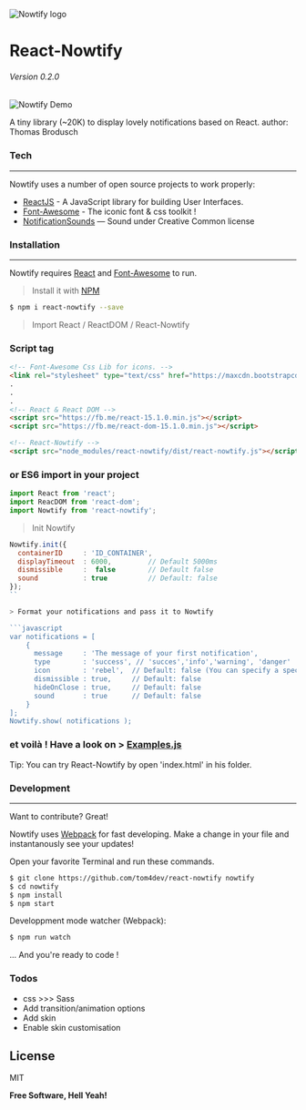 
![Nowtify logo](https://github.com/tom4dev/react-nowtify/blob/develop/logo.png?raw=true)
# React-Nowtify
###### Version 0.2.0

![Nowtify Demo](https://github.com/tom4dev/react-nowtify/blob/develop/nowtify-demo.gif?raw=true)

A tiny library (~20K) to display lovely notifications based on React.
author: Thomas Brodusch

### Tech
___

Nowtify uses a number of open source projects to work properly:

* [ReactJS](https://facebook.github.io/react/) - A JavaScript library for building User Interfaces.
* [Font-Awesome](http://fontawesome.io/) - The iconic font & css toolkit !
* [NotificationSounds](https://notificationsounds.com/) — Sound under Creative Common license

 
### Installation
___

Nowtify requires [React](https://facebook.github.io/react/) and [Font-Awesome](http://fontawesome.io/) to run.

> Install it with [NPM](https://www.npmjs.com/package/react-nowtify)
```sh
$ npm i react-nowtify --save
```


> Import React / ReactDOM / React-Nowtify 
### Script tag

```html   
<!-- Font-Awesome Css Lib for icons. -->
<link rel="stylesheet" type="text/css" href="https://maxcdn.bootstrapcdn.com/font-awesome/4.6.3/css/font-awesome.min.css">
.
.
.
<!-- React & React DOM -->
<script src="https://fb.me/react-15.1.0.min.js"></script>
<script src="https://fb.me/react-dom-15.1.0.min.js"></script>

<!-- React-Nowtify -->
<script src="node_modules/react-nowtify/dist/react-nowtify.js"></script>
```

### or ES6 import in your project

```javascript
import React from 'react';
import ReacDOM from 'react-dom';
import Nowtify from 'react-nowtify';
```

> Init Nowtify 

```javascript
Nowtify.init({
  containerID     : 'ID_CONTAINER',
  displayTimeout  : 6000,         // Default 5000ms
  dismissible     :  false        // Default false
  sound           : true          // Default: false
});
``

> Format your notifications and pass it to Nowtify

```javascript
var notifications = [
    {
      message     : 'The message of your first notification',
      type        : 'success', // 'succes','info','warning', 'danger'
      icon        : 'rebel',  // Default: false (You can specify a specific font-awesome icon !)
      dismissible : true,     // Default: false
      hideOnClose : true,     // Default: false
      sound       : true      // Default: false
    }
];
Nowtify.show( notifications );
```
### et voilà ! Have a look on > [Examples.js](https://github.com/tom4dev/react-nowtify/blob/master/examples.js)

Tip: You can try React-Nowtify by open 'index.html' in his folder.



### Development
___
Want to contribute? Great!

Nowtify uses [Webpack](https://webpack.github.io/docs/) for fast developing.
Make a change in your file and instantanously see your updates!

Open your favorite Terminal and run these commands.

```sh
$ git clone https://github.com/tom4dev/react-nowtify nowtify
$ cd nowtify
$ npm install
$ npm start
```

Developpment mode watcher (Webpack):
```sh
$ npm run watch
```

... And you're ready to code !

### Todos
 - css >>> Sass 
 - Add transition/animation options
 - Add skin
 - Enable skin customisation

License
----

MIT


**Free Software, Hell Yeah!**



 
